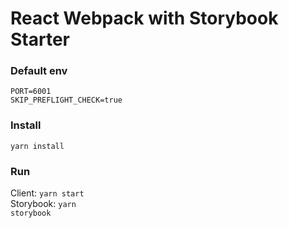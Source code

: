 # React Webpack with Storybook Starter
### Default env
<code>PORT=6001</code> <br>
<code>SKIP_PREFLIGHT_CHECK=true</code>

### Install
<code>yarn install</code> <br>

### Run
Client: <code>yarn start</code> <br>
Storybook: <code>yarn storybook</code> <br>
